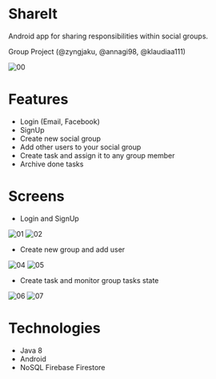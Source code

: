 # ShareIt
Android app for sharing responsibilities within social groups. 

Group Project (@zyngjaku, @annagi98, @klaudiaa111)

![00](https://user-images.githubusercontent.com/37666186/73732989-703e6000-473b-11ea-84fb-f15baf5883e0.PNG)

# Features
 + Login (Email, Facebook)
 + SignUp
 + Create new social group
 + Add other users to your social group
 + Create task and assign it to any group member
 + Archive done tasks

# Screens
  + Login and SignUp
  
![01](https://user-images.githubusercontent.com/37666186/73733170-c3181780-473b-11ea-8bce-ac7ad56d00d1.PNG) ![02](https://user-images.githubusercontent.com/37666186/73733202-d1663380-473b-11ea-8f5c-dc51ae18c7aa.PNG) 
  
  + Create new group and add user 

![04](https://user-images.githubusercontent.com/37666186/73733327-0ffbee00-473c-11ea-815c-37465346806c.PNG) ![05](https://user-images.githubusercontent.com/37666186/73733345-1ab68300-473c-11ea-8527-fd22f0454969.PNG)

  + Create task and monitor group tasks state

![06](https://user-images.githubusercontent.com/37666186/73733416-31f57080-473c-11ea-9b94-b615bbf0f9ad.PNG) ![07](https://user-images.githubusercontent.com/37666186/73733432-391c7e80-473c-11ea-97fa-98e01b904b3d.PNG)

# Technologies
  + Java 8
  + Android
  + NoSQL Firebase Firestore


